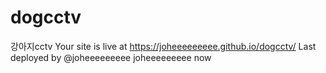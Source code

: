 # dogcctv
강아지cctv
Your site is live at https://joheeeeeeeee.github.io/dogcctv/
Last deployed by @joheeeeeeeee joheeeeeeeee now
